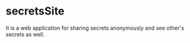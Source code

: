# secretsSite
It is a web application for sharing secrets anonymously and see other's secrets as well.
